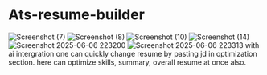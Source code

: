 # Ats-resume-builder
![Screenshot (7)](https://github.com/user-attachments/assets/62cdc3f1-5b73-4818-bbb5-aa4b7f946ae5)
![Screenshot (8)](https://github.com/user-attachments/assets/5ce4ebc6-1431-48da-af88-fc9a756b928b)
![Screenshot (10)](https://github.com/user-attachments/assets/62863bc6-5dbe-454f-9b8c-89f00ceb640b)
![Screenshot (14)](https://github.com/user-attachments/assets/18d438a1-ecc9-42c8-ba6a-ef5433dfdb67)
![Screenshot 2025-06-06 223200](https://github.com/user-attachments/assets/e8a76392-3c9e-4f40-9994-f116d1bf4a69)
![Screenshot 2025-06-06 223313](https://github.com/user-attachments/assets/574beb32-c222-4498-9eee-4978e5eed426)
with ai intergration one can quickly change resume by pasting jd in optimization section.
here can optimize skills, summary, overall resume at once also.
